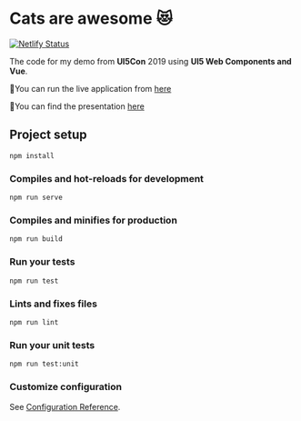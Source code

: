 # Cats are awesome 😻

[![Netlify Status](https://api.netlify.com/api/v1/badges/ea8b91e9-daa0-4e65-93ee-c755efa42974/deploy-status)](https://app.netlify.com/sites/cats-are-awesome/deploys)

The code for my demo from **UI5Con** 2019 using **UI5 Web Components and Vue**. 

🚀You can run the live application from [here](https://cats-are-awesome.netlify.com/)


🎨You can find the presentation [here](https://slides.com/codesofra/ui5-webcomponents-and-vue#/)
## Project setup
```
npm install
```

### Compiles and hot-reloads for development
```
npm run serve
```

### Compiles and minifies for production
```
npm run build
```

### Run your tests
```
npm run test
```

### Lints and fixes files
```
npm run lint
```

### Run your unit tests
```
npm run test:unit
```

### Customize configuration
See [Configuration Reference](https://cli.vuejs.org/config/).

